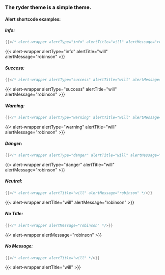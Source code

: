 ### The ryder theme is a simple theme.

#### Alert shortcode examples:
  
##### Info: 
```go
{{</* alert-wrapper alertType="info" alertTitle="will" alertMessage="robinson" */>}}
```
{{< alert-wrapper alertType="info" alertTitle="will" alertMessage="robinson" >}}  
##### Success: 
```go
{{</* alert-wrapper alertType="success" alertTitle="will" alertMessage="robinson" */>}}
```
{{< alert-wrapper alertType="success" alertTitle="will" alertMessage="robinson" >}}  
##### Warning: 
```go
{{</* alert-wrapper alertType="warning" alertTitle="will" alertMessage="robinson" >*/>}}
```
{{< alert-wrapper alertType="warning" alertTitle="will" alertMessage="robinson" >}}  
##### Danger: 
```go
{{</* alert-wrapper alertType="danger" alertTitle="will" alertMessage="robinson" */>}}
```
{{< alert-wrapper alertType="danger" alertTitle="will" alertMessage="robinson" >}}
##### Neutral: 
```go
{{</* alert-wrapper alertTitle="will" alertMessage="robinson" */>}}
```
{{< alert-wrapper alertTitle="will" alertMessage="robinson" >}}
##### No Title: 
```go
{{</* alert-wrapper alertMessage="robinson" */>}}
```
{{< alert-wrapper alertMessage="robinson" >}}
##### No Message: 
```go
{{</* alert-wrapper alertTitle="will" */>}}
```
{{< alert-wrapper alertTitle="will" >}}